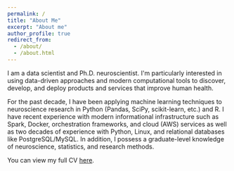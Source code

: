 ```yaml
---
permalink: /
title: "About Me"
excerpt: "About me"
author_profile: true
redirect_from: 
  - /about/
  - /about.html
---
```


I am a data scientist and Ph.D. neuroscientist. I'm particularly interested in using data-driven approaches and modern computational tools to discover, develop, and deploy products and services that improve human health.

For the past decade, I have been applying machine learning techniques to neuroscience research in Python (Pandas, SciPy, scikit-learn, etc.) and R. I have recent experience with modern informational infrastructure such as Spark, Docker, orchestration frameworks, and cloud (AWS) services as well as two decades of experience with Python, Linux, and relational databases like PostgreSQL/MySQL. In addition, I possess a graduate-level knowledge of neuroscience, statistics, and research methods.

You can view my full CV [here](/cv).
